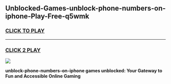 
## Unblocked-Games-unblock-phone-numbers-on-iphone-Play-Free-q5wmk
<h3>
<a href="https://premium76.site?title=unblock-phone-numbers-on-iphone&ref=18A1">CLICK TO PLAY</a></h3>
<hr>

<h3>
<a href="https://premium76.site?title=unblock-phone-numbers-on-iphone&ref=18A1">CLICK 2 PLAY</a>
  
</h3>

<a href="https://premium76.site?title=unblock-phone-numbers-on-iphone&ref=18A1"><img src="https://clearcache.store/games.png"></a>


**unblock-phone-numbers-on-iphone games unblocked: Your Gateway to Fun and Accessible Online Gaming**
